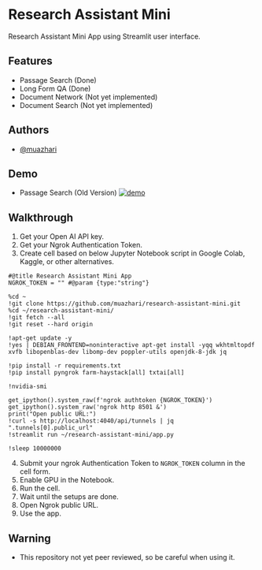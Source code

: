 
# Research Assistant Mini

Research Assistant Mini App using Streamlit user interface.

## Features

- Passage Search (Done)
- Long Form QA (Done)
- Document Network (Not yet implemented)
- Document Search (Not yet implemented)

## Authors

- [@muazhari](https://github.com/muazhari) 

## Demo

- Passage Search (Old Version)
[![demo](http://img.youtube.com/vi/bu93G6YesaQ/0.jpg)](http://www.youtube.com/watch?v=bu93G6YesaQ)

## Walkthrough 

1. Get your Open AI API key.
2. Get your Ngrok Authentication Token.
3. Create cell based on below Jupyter Notebook script in Google Colab, Kaggle, or other alternatives.

```
#@title Research Assistant Mini App
NGROK_TOKEN = "" #@param {type:"string"} 

%cd ~
!git clone https://github.com/muazhari/research-assistant-mini.git
%cd ~/research-assistant-mini/
!git fetch --all
!git reset --hard origin

!apt-get update -y
!yes | DEBIAN_FRONTEND=noninteractive apt-get install -yqq wkhtmltopdf xvfb libopenblas-dev libomp-dev poppler-utils openjdk-8-jdk jq

!pip install -r requirements.txt
!pip install pyngrok farm-haystack[all] txtai[all]

!nvidia-smi

get_ipython().system_raw(f'ngrok authtoken {NGROK_TOKEN}')
get_ipython().system_raw('ngrok http 8501 &')
print("Open public URL:")
!curl -s http://localhost:4040/api/tunnels | jq ".tunnels[0].public_url"
!streamlit run ~/research-assistant-mini/app.py

!sleep 10000000
```

4. Submit your ngrok Authentication Token to `NGROK_TOKEN` column in the cell form.
5. Enable GPU in the Notebook.
6. Run the cell.
7. Wait until the setups are done.
8. Open Ngrok public URL.
9. Use the app.

## Warning
- This repository not yet peer reviewed, so be careful when using it.
